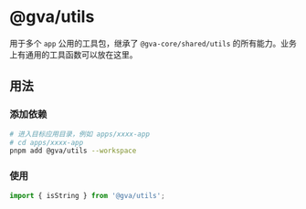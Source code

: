 # @gva/utils

用于多个 `app` 公用的工具包，继承了 `@gva-core/shared/utils` 的所有能力。业务上有通用的工具函数可以放在这里。

## 用法

### 添加依赖

```bash
# 进入目标应用目录，例如 apps/xxxx-app
# cd apps/xxxx-app
pnpm add @gva/utils --workspace
```

### 使用

```ts
import { isString } from '@gva/utils';
```

